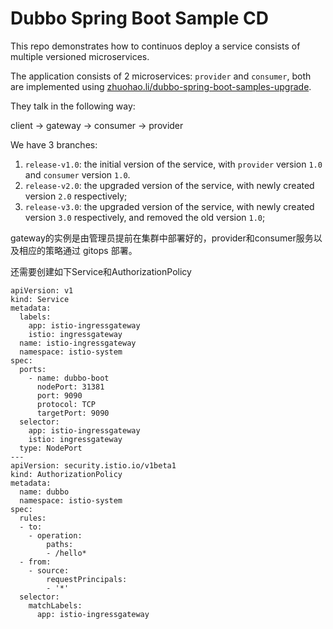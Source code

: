 # Dubbo Spring Boot Sample CD

This repo demonstrates how to continuos deploy a service consists of multiple versioned microservices.

The application consists of 2 microservices: `provider` and `consumer`, both are implemented using [zhuohao.li/dubbo-spring-boot-samples-upgrade](https://gitlab.daocloud.cn/zhuohao.li/dubbo-spring-boot-samples-upgrade).

They talk in the following way:

client -> gateway -> consumer -> provider

We have 3 branches:

1. `release-v1.0`: the initial version of the service, with `provider` version `1.0` and `consumer` version `1.0`.
2. `release-v2.0`: the upgraded version of the service, with newly created version `2.0` respectively;
3. `release-v3.0`: the upgraded version of the service, with newly created version `3.0` respectively, and removed the old version `1.0`;

gateway的实例是由管理员提前在集群中部署好的，provider和consumer服务以及相应的策略通过 gitops 部署。

还需要创建如下Service和AuthorizationPolicy

```
apiVersion: v1
kind: Service
metadata:
  labels:
    app: istio-ingressgateway
    istio: ingressgateway
  name: istio-ingressgateway
  namespace: istio-system
spec:
  ports:
    - name: dubbo-boot
      nodePort: 31381
      port: 9090
      protocol: TCP
      targetPort: 9090
  selector:
    app: istio-ingressgateway
    istio: ingressgateway
  type: NodePort
---
apiVersion: security.istio.io/v1beta1
kind: AuthorizationPolicy
metadata:
  name: dubbo
  namespace: istio-system
spec:
  rules:
  - to:
    - operation:
        paths:
        - /hello*
  - from:
    - source:
        requestPrincipals:
        - '*'
  selector:
    matchLabels:
      app: istio-ingressgateway
```
